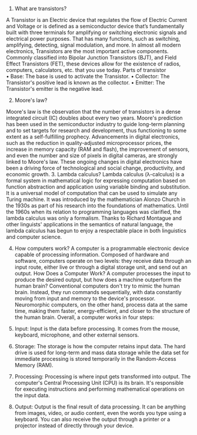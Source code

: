 1.	What are transistors?

A Transistor is an Electric device that regulates the flow of Electric Current and Voltage or is defined as a semiconductor device that’s fundamentally built with three terminals for amplifying or switching electronic signals and electrical power purposes. 
That has many functions, such as switching, amplifying, detecting, signal modulation, and more.  In almost all modern electronics, Transistors are the most important active components.
Commonly classified into Bipolar Junction Transistors (BJT), and Field Effect Transistors (FET), these devices allow for the existence of radios, computers, calculators, etc. that you use today.
Parts of transistor  
•	Base: The base is used to activate the Transistor.
•	Collector: The Transistor's positive lead is known as the collector.
•	Emitter: The Transistor's emitter is the negative lead.

2.	 Moore's law?

Moore's law is the observation that the number of transistors in a dense integrated circuit (IC) doubles about every two years. 
Moore's prediction has been used in the semiconductor industry to guide long-term planning and to set targets for research and development, thus functioning to some extent as a self-fulfilling prophecy. Advancements in digital electronics, such as the reduction in quality-adjusted microprocessor prices, the increase in memory capacity (RAM and flash), the improvement of sensors, and even the number and size of pixels in digital cameras, are strongly linked to Moore's law. These ongoing changes in digital electronics have been a driving force of technological and social change, productivity, and economic growth.
3.	Lambda calculus?
Lambda calculus (λ-calculus) is a formal system in mathematical logic for expressing computation based on function abstraction and application using variable binding and substitution. 
It is a universal model of computation that can be used to simulate any Turing machine.  It was introduced by the mathematician Alonzo Church in the 1930s as part of his research into the foundations of mathematics. 
Until the 1960s when its relation to programming languages was clarified, the lambda calculus was only a formalism. Thanks to Richard Montague and other linguists' applications in the semantics of natural language, the lambda calculus has begun to enjoy a respectable place in both linguistics and computer science. 

4.	How computers work? 
A computer is a programmable electronic device capable of processing information. Composed of hardware and software, computers operate on two levels: they receive data through an input route, either live or through a digital storage unit, and send out an output.
How Does a Computer Work?
A computer processes the input to produce the desired output, but how does a machine outperform the human brain?
Conventional computers don't try to mimic the human brain. Instead, they run commands sequentially, with data constantly moving from input and memory to the device's processor. Neuromorphic computers, on the other hand, process data at the same time, making them faster, energy-efficient, and closer to the structure of the human brain.
Overall, a computer works in four steps:
1.	Input: Input is the data before processing. It comes from the mouse, keyboard, microphone, and other external sensors.
2.	Storage: The storage is how the computer retains input data. The hard drive is used for long-term and mass data storage while the data set for immediate processing is stored temporarily in the Random-Access Memory (RAM).

3.	Processing: Processing is where input gets transformed into output. The computer's Central Processing Unit (CPU) is its brain. It's responsible for executing instructions and performing mathematical operations on the input data.
4.	Output: Output is the final result of data processing. It can be anything from images, video, or audio content, even the words you type using a keyboard. You can also receive the output through a printer or a projector instead of directly through your device.


